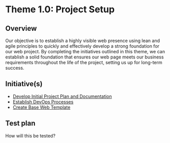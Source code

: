 # Theme 1.0: Project Setup
## Overview
Our objective is to establish a highly visible web presence using lean and agile principles to quickly and effectively
develop a strong foundation for our web project. By completing the initiatives outlined in this theme, we can establish a
solid foundation that ensures our web page meets our business requirements throughout the life of the project, setting
us up for long-term success.
## Initiative(s)

* [Develop Initial Project Plan and Documentation](initiatives/initiative_initial_documentation.md)
* [Establish DevOps Processes](initiatives/initiative_devops.md)
* [Create Base Web Template](initiatives/initiative_basic_webpage_template.md)


## Test plan
How will this be tested?